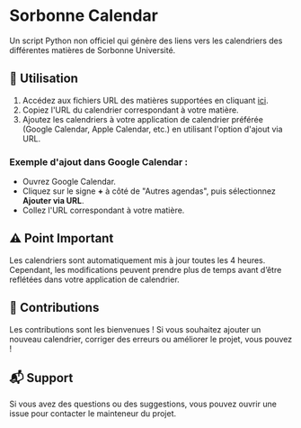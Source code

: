 # Sorbonne Calendar

Un script Python non officiel qui génère des liens vers les calendriers des différentes matières de Sorbonne Université.

## 📅 Utilisation

1. Accédez aux fichiers URL des matières supportées en cliquant [ici](link.md).
2. Copiez l'URL du calendrier correspondant à votre matière.
3. Ajoutez les calendriers à votre application de calendrier préférée (Google Calendar, Apple Calendar, etc.) en utilisant l'option d'ajout via URL.

### Exemple d'ajout dans Google Calendar :
   - Ouvrez Google Calendar.
   - Cliquez sur le signe **+** à côté de "Autres agendas", puis sélectionnez **Ajouter via URL**.
   - Collez l'URL correspondant à votre matière.

## ⚠️ Point Important

Les calendriers sont automatiquement mis à jour toutes les 4 heures. Cependant, les modifications peuvent prendre plus de temps avant d’être reflétées dans votre application de calendrier.

## 🤝 Contributions

Les contributions sont les bienvenues ! Si vous souhaitez ajouter un nouveau calendrier, corriger des erreurs ou améliorer le projet, vous pouvez !

## 📬 Support

Si vous avez des questions ou des suggestions, vous pouvez ouvrir une issue pour contacter le mainteneur du projet.
